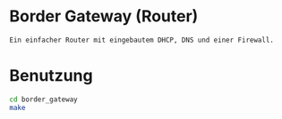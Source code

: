 # Border Gateway (Router)

```bash
Ein einfacher Router mit eingebautem DHCP, DNS und einer Firewall.
```

# Benutzung

```bash
cd border_gateway
make
```